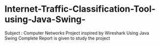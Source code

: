 # Internet-Traffic-Classification-Tool-using-Java-Swing-
Subject : Computer Networks 
Project inspired by Wireshark
Using Java Swing 
Complete Report is given to study the project 
